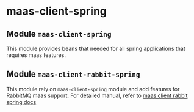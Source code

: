 # maas-client-spring

## Module `maas-client-spring`

This module provides beans that needed for all spring applications that requires maas features.

## Module `maas-client-rabbit-spring`

This module rely on `maas-client-spring` module and add features for RabbitMQ maas support.
For detailed manual, refer to [maas client rabbit spring docs](./maas-client-rabbit-spring/README.md)
